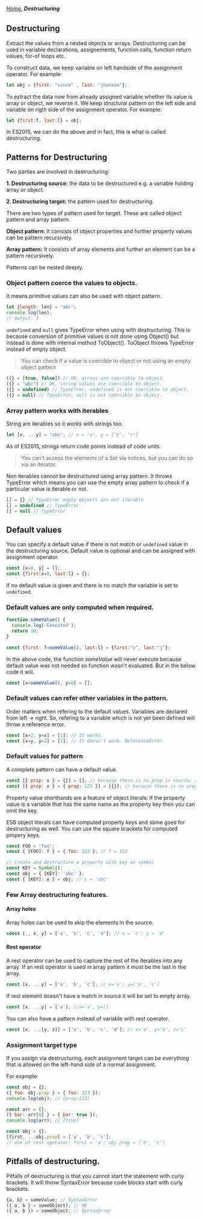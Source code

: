 ###### *[Home](https://tashbalrai.github.io)*, **Destructuring**

## Destructuring
Extract the values from a nested objects or arrays. Destructuring can be used in variable declarations, assignements, function calls, function return values, for-of loops etc.

To construct data, we keep variable on left handside of the assignment operator. For example:

```javascript
let obj = {first: "vince" , last: "jhonson"};
```

To extract the data now from already assigned variable whether its value is array or object, we reverse it. We keep structural pattern on the left side and variable on rigth side of the assignment operator. For example:

```javascript
let {first:f, last:l} = obj;
```

In ES2015, we can do the above and in fact, this is what is called destructuring.

## Patterns for Destructuring
Two parties are involved in destructuring:

**1. Destructuring source:** the data to be destructured e.g. a variable holding array or object.

**2. Destructuring target:** the pattern used for destructuring.

There are two types of pattern used for target. These are called object pattern and array pattern. 

**Object pattern:** It consists of object properties and further property values can be pattern recursively.

**Array pattern:** It consists of array elements and further an element can be a pattern recursively.

Patterns can be nested deeply.

### Object pattern coerce the values to objects.
It means primitive values can also be used with object pattern.

```javascript
let {length: len} = "abc";
console.log(len);
// Output: 3
```

```undefined``` and ```null``` gives TypeError when using with destructuring. This is because conversion of primitive values is not done using Object() but instead is done with internal method ToObject(). ToObject throws TypeError instead of empty object.

>You can check if a value is coercible to object or not using an empty object pattern

```javascript
({} = [true, false]) // OK, arrays are coercible to object.
({} = "abc") // OK, string values are coercible to object.
({} = undefined) // TypeError, undefined is not coercible to object.
({} = null) // TypeError, null is not coercible to object.
```

### Array pattern works with iterables
String are iterables so it works with strings too.

```javascript
let [x, ...y] = "abc"; // x = "a", y = ["b", "c"]
```

As of ES2015, strings return code points instead of code units.

>You can’t access the elements of a Set via indices, but you can do so via an iterator. 

Non iterables cannot be destructured using array pattern. It throws TypeError which means you can use the empty array pattern to check if a particular value is iterable or not.

```javascript
[] = {} // TypeError empty objects are not iterable
[] = undefined // TypeError
[] = null // TypeError
```

## Default values
You can specify a default value if there is not match or ```undefined``` value in the destructuring source. Default value is optional and can be assigned with assignment operator.

```javascript
const [x=0, y] = [];
const {first:x=0, last:l} = {};
```

If no default value is given and there is no match the variable is set to ```undefined```.

### Default values are only computed when required. 

```javascript
function someValue() {
  console.log('Executed');
  return 10;
}

const {first: f=someValue(), last:l} = {first:"v", last:"j"};
```

In the above code, the function *someValue* will never execute because default value was not needed so function wasn't evaluated. But in the below code it will.

```javascript
const [x=someValue(), y=0] = [];
```

### Default values can refer other variables in the pattern.
Order matters when refering to the default values. Variables are declared from left -> right. So, refering to a variable which is not yet been defined will throw a reference error.

```javascript
const [x=2, y=x] = [1]; // It works.
const [x=y, y=2] = [1]; // It doesn't work. ReferenceError
```

### Default values for pattern
A complete pattern can have a default value.

```javascript
const [{ prop: x } = {}] = []; // because there is no prop in source; an empty object will be assigned
const [{ prop: x } = { prop: 123 }] = [{}]; // because there is no prop in source; {prop:123} will be assigned. x will have 123 value.
```

Property value shorthands are a feature of object literals: If the property value is a variable that has the same name as the property key then you can omit the key.

ES6 object literals can have computed property keys and same goes for destructuring as well. You can use the square brackets for computed propery keys.

```javascript
const FOO = 'foo';
const { [FOO]: f } = { foo: 123 }; // f = 123

// Create and destructure a property with key as symbol
const KEY = Symbol();
const obj = { [KEY]: 'abc' };
const { [KEY]: x } = obj; // x = 'abc'
```

### Few Array destructuring features.
#### Array holes
Array holes can be used to skip the elements in the source.

```javascript
const [,, x, y] = ['a', 'b', 'c', 'd']; // x = 'c'; y = 'd'
```

#### Rest operator
A rest operator can be used to capture the rest of the iterables into any array. If an rest operator is used in array pattern it must be the last in the array.

```javascript
const [x, ...y] = ['a', 'b', 'c']; // x='a'; y=['b', 'c']
```

If rest element doesn't have a match in source it will be set to empty array.

```javascript
const [x, ...y] = ['a']; //x='a', y=[]
```

You can also have a pattern instead of variable with rest operator.

```javascript
const [x, ...[y, z]] = ['a', 'b', 'c', 'd']; // x='a', y='b', z='c'
```

### Assignment target type
If you assign via destructuring, each assignment target can be everything that is allowed on the left-hand side of a normal assignment.

For example:

```javascript
const obj = {};
({ foo: obj.prop } = { foo: 123 });
console.log(obj); // {prop:123}

const arr = [];
({ bar: arr[0] } = { bar: true });
console.log(arr); // [true]

const obj = {};
[first, ...obj.prop] = ['a', 'b', 'c'];
// use of rest operator; first = 'a'; obj.prop = ['b', 'c']
```

## Pitfalls of destructuring.
Pitfalls of destructuring is that you cannot start the statement with curly brackets. It will throw SyntaxError because code blocks start with curly brackets.

```javascript
{a, b} = someValue; // SyntaxError
({ a, b } = someObject); // OK
({ a, b }) = someObject; // SyntaxError
```

